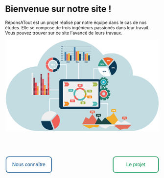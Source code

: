 <head>
  <meta charset="utf-8" />
  <title>RéponsAtout</title>
  
  <style>
    .button {
      border: none;
      color: white;
      border-radius: 10px;
      text-align: center;
      text-decoration: none;
      display: inline-block;
      font-size: 16px;
      margin: 4px 2px;
      transition-duration: 1s;
      cursor: pointer;
    }
    .button1 {
      background-color: white; 
      color: #165A97; 
      padding: 16px 19px;
      border: 2px solid #165A97;
    }
    .button1:hover {
      background-color: #165A97;
      color: white;
    }
    .button2 {
      background-color: white; 
      color: #159758;
      padding: 16px 42px;
      border: 2px solid #159758;
    }
    .button2:hover {
      background-color: #159758;
      color: white;
    }
  </style>
  
</head>


# Bienvenue sur notre site !

RéponsATout est un projet réalisé par notre équipe dans le cas de nos études. Elle se compose de trois ingénieurs passionés dans leur travail.
Vous pouvez trouver sur ce site l'avancé de leurs travaux.

<div style="text-align:center"><img src="./assets/Images/page_p.png" width="500" height="300"/></div>

<p>&nbsp;</p>
<p>&nbsp;</p>

<button class="button button1" onclick="window.location.href = 'https://eva-joly.github.io/ReponsAtout/assets/pages/01_nous_connaitre';">Nous connaître</button>
<button class="button button2" style="float:right" onclick="window.location.href = 'https://eva-joly.github.io/ReponsAtout/assets/pages/02_le_projet';">Le projet</button>
